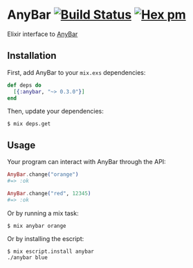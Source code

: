 # AnyBar [![Build Status](https://circleci.com/gh/buccolo/anybar.svg?style=shield)](https://circleci.com/gh/buccolo/anybar) [![Hex pm](https://img.shields.io/hexpm/v/anybar.svg?style=flat)](https://hex.pm/packages/anybar)

Elixir interface to [AnyBar](https://github.com/tonsky/AnyBar)

## Installation

First, add AnyBar to your `mix.exs` dependencies:

```elixir
def deps do
  [{:anybar, "~> 0.3.0"}]
end
```

Then, update your dependencies:
```sh-session
$ mix deps.get
```

## Usage

Your program can interact with AnyBar through the API:
```elixir
AnyBar.change("orange")
#=> :ok

AnyBar.change("red", 12345)
#=> :ok
```

Or by running a mix task:
```sh-session
$ mix anybar orange
```

Or by installing the escript:
```sh-session
$ mix escript.install anybar
./anybar blue
```
